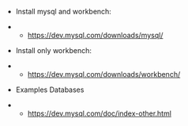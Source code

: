 - Install mysql and workbench:
- - https://dev.mysql.com/downloads/mysql/
- Install only workbench:
- - https://dev.mysql.com/downloads/workbench/

- Examples Databases
- - https://dev.mysql.com/doc/index-other.html
